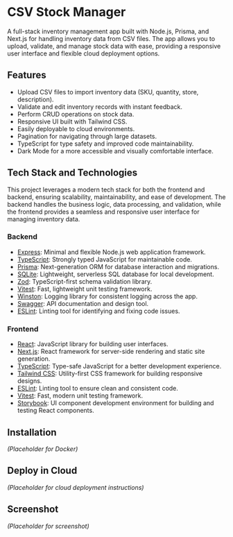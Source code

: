 # CSV Stock Manager

A full-stack inventory management app built with Node.js, Prisma, and Next.js for handling inventory data from CSV files. The app allows you to upload, validate, and manage stock data with ease, providing a responsive user interface and flexible cloud deployment options.

## Features

- Upload CSV files to import inventory data (SKU, quantity, store, description).
- Validate and edit inventory records with instant feedback.
- Perform CRUD operations on stock data.
- Responsive UI built with Tailwind CSS.
- Easily deployable to cloud environments.
- Pagination for navigating through large datasets.
- TypeScript for type safety and improved code maintainability.
- Dark Mode for a more accessible and visually comfortable interface.

## Tech Stack and Technologies

This project leverages a modern tech stack for both the frontend and backend, ensuring scalability, maintainability, and ease of development. The backend handles the business logic, data processing, and validation, while the frontend provides a seamless and responsive user interface for managing inventory data.

### Backend

- [Express](https://expressjs.com/): Minimal and flexible Node.js web application framework.
- [TypeScript](https://www.typescriptlang.org/): Strongly typed JavaScript for maintainable code.
- [Prisma](https://www.prisma.io/): Next-generation ORM for database interaction and migrations.
- [SQLite](https://www.sqlite.org/): Lightweight, serverless SQL database for local development.
- [Zod](https://zod.dev/): TypeScript-first schema validation library.
- [Vitest](https://vitest.dev/): Fast, lightweight unit testing framework.
- [Winston](https://github.com/winstonjs/winston): Logging library for consistent logging across the app.
- [Swagger](https://swagger.io/): API documentation and design tool.
- [ESLint](https://eslint.org/): Linting tool for identifying and fixing code issues.

### Frontend

- [React](https://reactjs.org/): JavaScript library for building user interfaces.
- [Next.js](https://nextjs.org/): React framework for server-side rendering and static site generation.
- [TypeScript](https://www.typescriptlang.org/): Type-safe JavaScript for a better development experience.
- [Tailwind CSS](https://tailwindcss.com/): Utility-first CSS framework for building responsive designs.
- [ESLint](https://eslint.org/): Linting tool to ensure clean and consistent code.
- [Vitest](https://vitest.dev/): Fast, modern unit testing framework.
- [Storybook](https://storybook.js.org/): UI component development environment for building and testing React components.

## Installation

_(Placeholder for Docker)_

## Deploy in Cloud

_(Placeholder for cloud deployment instructions)_

## Screenshot

_(Placeholder for screenshot)_
